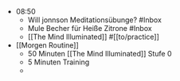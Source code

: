 - 08:50
	- Will jonnson Meditationsübunge? #Inbox
	- Mule Becher für Heiße Zitrone #Inbox
	- [[The Mind Illuminated]] #[[to/practice]]
- [[Morgen Routine]]
	- 50 Minuten [[The Mind Illuminated]] Stufe 0
	- 5 Minuten Training
	-